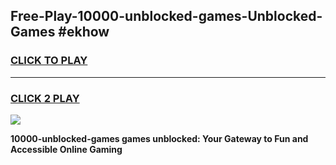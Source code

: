 
## Free-Play-10000-unblocked-games-Unblocked-Games #ekhow
<h3>
<a href="https://news.freeplayer.one?title=10000-unblocked-games&ref=8M">CLICK TO PLAY</a></h3>
<hr>

<h3>
<a href="https://news.freeplayer.one?title=10000-unblocked-games&ref=8M">CLICK 2 PLAY</a>
  
</h3>

<a href="https://news.freeplayer.one?title=10000-unblocked-games&ref=8M"><img src="https://clearcache.store/games.png"></a>


**10000-unblocked-games games unblocked: Your Gateway to Fun and Accessible Online Gaming**
